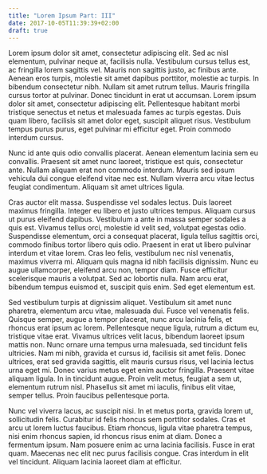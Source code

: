 ```yaml
---
title: "Lorem Ipsum Part: III"
date: 2017-10-05T11:39:39+02:00
draft: true
---
```

Lorem ipsum dolor sit amet, consectetur adipiscing elit. Sed ac nisl elementum, pulvinar neque at, facilisis nulla. Vestibulum cursus tellus est, ac fringilla lorem sagittis vel. Mauris non sagittis justo, ac finibus ante. Aenean eros turpis, molestie sit amet dapibus porttitor, molestie ac turpis. In bibendum consectetur nibh. Nullam sit amet rutrum tellus. Mauris fringilla cursus tortor at pulvinar. Donec tincidunt in erat ut accumsan. Lorem ipsum dolor sit amet, consectetur adipiscing elit. Pellentesque habitant morbi tristique senectus et netus et malesuada fames ac turpis egestas. Duis quam libero, facilisis sit amet dolor eget, suscipit aliquet risus. Vestibulum tempus purus purus, eget pulvinar mi efficitur eget. Proin commodo interdum cursus.

Nunc id ante quis odio convallis placerat. Aenean elementum lacinia sem eu convallis. Praesent sit amet nunc laoreet, tristique est quis, consectetur ante. Nullam aliquam erat non commodo interdum. Mauris sed ipsum vehicula dui congue eleifend vitae nec est. Nullam viverra arcu vitae lectus feugiat condimentum. Aliquam sit amet ultrices ligula.

Cras auctor elit massa. Suspendisse vel sodales lectus. Duis laoreet maximus fringilla. Integer eu libero et justo ultrices tempus. Aliquam cursus ut purus eleifend dapibus. Vestibulum a ante in massa semper sodales a quis est. Vivamus tellus orci, molestie id velit sed, volutpat egestas odio. Suspendisse elementum, orci a consequat placerat, ligula tellus sagittis orci, commodo finibus tortor libero quis odio. Praesent in erat ut libero pulvinar interdum et vitae lorem. Cras leo felis, vestibulum nec nisl venenatis, maximus viverra mi. Aliquam quis magna id nibh facilisis dignissim. Nunc eu augue ullamcorper, eleifend arcu non, tempor diam. Fusce efficitur scelerisque mauris a volutpat. Sed ac lobortis nulla. Nam arcu erat, bibendum tempus euismod et, suscipit quis enim. Sed eget elementum est.

Sed vestibulum turpis at dignissim aliquet. Vestibulum sit amet nunc pharetra, elementum arcu vitae, malesuada dui. Fusce vel venenatis felis. Quisque semper, augue a tempor placerat, nunc arcu lacinia felis, et rhoncus erat ipsum ac lorem. Pellentesque neque ligula, rutrum a dictum eu, tristique vitae erat. Vivamus ultrices velit lacus, bibendum laoreet ipsum mattis non. Nunc ornare urna tempus urna malesuada, sed tincidunt felis ultricies. Nam mi nibh, gravida et cursus id, facilisis sit amet felis. Donec ultrices, erat sed gravida sagittis, elit mauris cursus risus, vel lacinia lectus urna eget mi. Donec varius metus eget enim auctor fringilla. Praesent vitae aliquam ligula. In in tincidunt augue. Proin velit metus, feugiat a sem ut, elementum rutrum nisl. Phasellus sit amet mi iaculis, finibus elit vitae, semper tellus. Proin faucibus pellentesque porta.

Nunc vel viverra lacus, ac suscipit nisi. In et metus porta, gravida lorem ut, sollicitudin felis. Curabitur id felis rhoncus sem porttitor sodales. Cras et arcu ut lorem luctus faucibus. Etiam rhoncus, ligula vitae pharetra tempus, nisi enim rhoncus sapien, id rhoncus risus enim at diam. Donec a fermentum ipsum. Nam posuere enim ac urna lacinia facilisis. Fusce in erat quam. Maecenas nec elit nec purus facilisis congue. Cras interdum in elit vel tincidunt. Aliquam lacinia laoreet diam at efficitur.